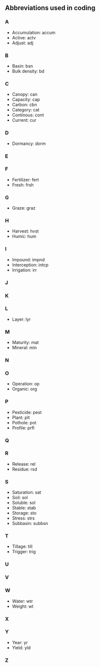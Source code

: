 ## Abbreviations used in coding

### A
 + Accumulation: accum
 + Active: actv
 + Adjust: adj

### B
 + Basin: bsn
 + Bulk density: bd

### C
 + Canopy: can
 + Capacity: cap
 + Carbon: cbn
 + Category: cat
 + Continous: cont
 + Current: cur
### D
 + Dormancy: dorm

### E

### F
 + Fertilizer: fert
 + Fresh: frsh

### G
 + Graze: graz

### H
 + Harvest: hvst
 + Humic: hum

### I
 + Impound: impnd
 + Interception: intcp
 + Irrigation: irr

### J

### K

### L
 + Layer: lyr

### M
 + Maturity: mat
 + Mineral: min

### N

### O
 + Operation: op
 + Organic: org

### P
 + Pesticide: pest
 + Plant: plt
 + Pothole: pot
 + Profile: prfl

### Q

### R
 + Release: rel
 + Residue: rsd

### S
 + Saturation: sat
 + Soil: sol
 + Soluble: sol
 + Stable: stab
 + Storage: sto
 + Stress: strs
 + Subbasin: subbsn

### T
 + Tillage: till
 + Trigger: trig

### U

### V

### W
 + Water: wtr
 + Weight: wt
### X

### Y
 + Year: yr
 + Yield: yld

### Z
